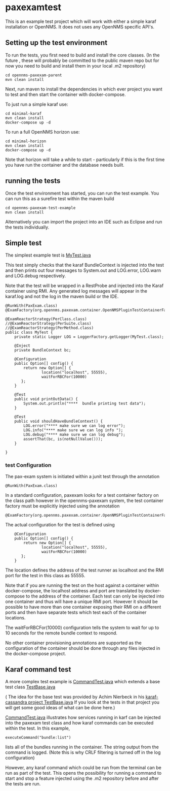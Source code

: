 # paxexamtest

This is an example test project which will work with either a simple karaf installation or OpenNMS. 
It does not uses any OpenNMS specific API's.

## Setting up the test environment

To run the tests, you first need to build and install the core classes. 
(In the future , these will probably be committed to the public maven repo but for now you need to build and install them in your local .m2 repository)

```
cd opennms-paxexam-parent
mvn clean install
```
Next, run maven to install the dependencies in which ever project you want to test and then start the container with docker-compose.

To just run a simple karaf use:

```
cd minimal-karaf
mvn clean install
docker-compose up -d
```

To run a full OpenNMS horizon use:

```
cd minimal-horizon
mvn clean install
docker-compose up -d
```
Note that horizon will take a while to start - particularly if this is the first time you have run the container and the database needs built. 


## running the tests

Once the test environment has started, you can run the test example.
You can run this as a surefire test within the maven build

```
cd opennms-paxexam-test-example
mvn clean install
```

Alternatively you can import the project into an IDE such as Eclipse and run the tests individually.

## Simple test

The simplest example test is [MyTest.java](../opennms-paxexam-test-example/src/test/java/org/opennms/integration/example/paxexamtest/simple/MyTest.java)

This test simply checks that the karaf BundleContext is injected into the test and then prints out four messages to System.out and LOG.error, LOG.warn and LOG.debug respectively. 

Note that the test will be wrapped in a RestProbe and injected into the Karaf container using RMI. 
Any generated log messages will appear in the karaf.log and not the log in the maven build or the IDE.

```
@RunWith(PaxExam.class)
@ExamFactory(org.opennms.paxexam.container.OpenNMSPluginTestContainerFactory.class)

@ExamReactorStrategy(PerClass.class)
//@ExamReactorStrategy(PerSuite.class)
//@ExamReactorStrategy(PerMethod.class)
public class MyTest {
    private static Logger LOG = LoggerFactory.getLogger(MyTest.class);

    @Inject
    private BundleContext bc;
    
    @Configuration
    public Option[] config() {
        return new Option[] {
                location("localhost", 55555),
                waitForRBCFor(10000)
       };
    }

    @Test
    public void printOutData() {
        System.out.println("****  bundle printing test data");
    }
    
    @Test
    public void shouldHaveBundleContext() {
        LOG.error("**** make sure we can log error");
        LOG.info("**** make sure we can log info ");
        LOG.debug("**** make sure we can log debug");
        assertThat(bc, is(notNullValue()));
    }

}
```
### test Configuration

The pax-exam system is initiated within a junit test through the annotation 

```
@RunWith(PaxExam.class)
```

In a standard configuration, paxexam looks for a test container factory on the class path however in the opennms-paxexam system, the test container factory must be explicitly injected using the annotation 

```
@ExamFactory(org.opennms.paxexam.container.OpenNMSPluginTestContainerFactory.class), 
```

The actual configuration for the test is defined using

```
    @Configuration
    public Option[] config() {
        return new Option[] {
                location("localhost", 55555),
                waitForRBCFor(10000)
       };
    }

```

The location defines the address of the test runner as localhost and the RMI port for the test in this class as 55555.

Note that if you are running the test on the host against a container within docker-compose, the localhost address and port are translated by docker-compose to the address of the container. 
Each test can only be injected into one container and thus will have a unique RMI port. 
However it should be possible to have more than one container exposing their RMI on a different ports and then have separate tests which test each of the container locations.

The waitForRBCFor(10000) configuration tells the system to wait for up to 10 seconds for the remote bundle context to respond. 

No other container provisioning annotations are supported as the configuration of the container should be done through any files injected in the docker-compose project. 

## Karaf command test

A more complex test example is [CommandTest.java](../opennms-paxexam-test-example/src/test/java/org/opennms/integration/example/paxexamtest/complex/CommandTest.java) which extends a base test class  [TestBase.java](../opennms-paxexam-test-example/src/test/java/org/opennms/integration/example/paxexamtest/complex/TestBase.java)

( The idea for the base test was provided by Achim Nierbeck in his [karaf-cassandra project TestBase.java]( https://github.com/ANierbeck/Karaf-Cassandra/blob/master/Karaf-Cassandra-ITest/src/test/java/de/nierbeck/cassandra/itest/TestBase.java) If you look at the tests in that project you will get some good ideas of what can be done here.)

[CommandTest.java](../opennms-paxexam-test-example/src/test/java/org/opennms/integration/example/paxexamtest/complex/CommandTest.java) illustrates how services running in karf can be injected into the paxexam test class and how karaf commands can be executed within the test.
In this example,

```
executeCommand("bundle:list")
```

lists all of the bundles running in the container. 
The string output from the command is logged. (Note this is why CRLF filtering is turned off in the log configuration)

However, any karaf command which could be run from the terminal can be run as part of the test. 
This opens the possibility for running a command to start and stop a feature injected using the .m2 repository before and after the tests are run.





